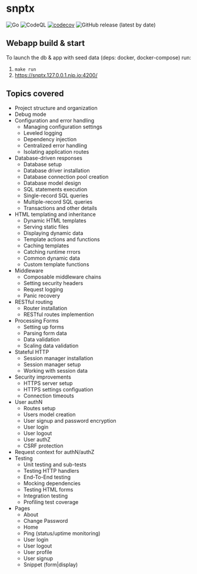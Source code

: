 # snptx

![Go](https://github.com/tullo/snptx/workflows/Go/badge.svg)
![CodeQL](https://github.com/tullo/snptx/workflows/CodeQL/badge.svg)
[![codecov](https://codecov.io/gh/tullo/snptx/graph/badge.svg?token=R891ZHOLF6)](https://codecov.io/gh/tullo/snptx)
![GitHub release (latest by date)](https://img.shields.io/github/v/release/tullo/snptx)

## Webapp build & start

To launch the db & app with seed data (deps: docker, docker-compose) run:

1. `make run`
2. https://snptx.127.0.0.1.nip.io:4200/

## Topics covered

- Project structure and organization
- Debug mode
- Configuration and error handling
  - Managing configuration settings
  - Leveled logging
  - Dependency injection
  - Centralized error handling
  - Isolating application routes
- Database-driven responses
  - Database setup
  - Database driver installation
  - Database connection pool creation
  - Database model design
  - SQL statements execution
  - Single-record SQL queries
  - Multiple-record SQL queries
  - Transactions and other details
- HTML templating and inheritance
  - Dynamic HTML templates
  - Serving static files
  - Displaying dynamic data
  - Template actions and functions
  - Caching templates
  - Catching runtime rrrors
  - Common dynamic data
  - Custom template functions
- Middleware
  - Composable middleware chains
  - Setting security headers
  - Request logging
  - Panic recovery
- RESTful routing
  - Router installation
  - RESTful routes implemention
- Processing Forms
  - Setting up forms
  - Parsing form data
  - Data validation
  - Scaling data validation
- Stateful HTTP
  - Session manager installation
  - Session manager setup
  - Working with session data
- Security improvements
  - HTTPS server setup
  - HTTPS settings configuation 
  - Connection timeouts
- User authN
  - Routes setup
  - Users model creation
  - User signup and password encryption
  - User login
  - User logout
  - User authZ
  - CSRF protection
- Request context for authN/authZ
- Testing
  - Unit testing and sub-tests
  - Testing HTTP handlers
  - End-To-End testing
  - Mocking dependencies
  - Testing HTML forms
  - Integration testing
  - Profiling test coverage
- Pages
  - About
  - Change Password
  - Home
  - Ping (status/uptime monitoring)
  - User login
  - User logout
  - User profile
  - User signup
  - Snippet (form|display)
